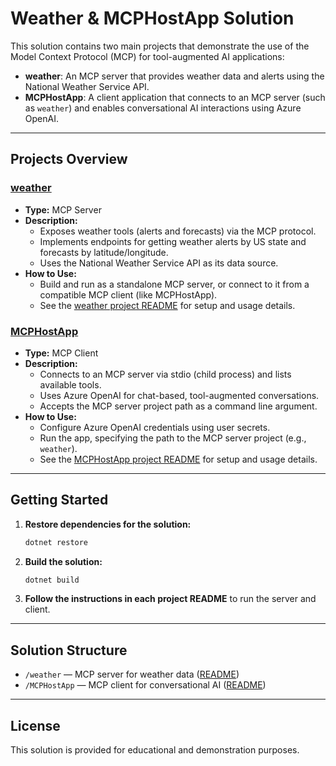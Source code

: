 # Weather & MCPHostApp Solution

This solution contains two main projects that demonstrate the use of the Model Context Protocol (MCP) for tool-augmented AI applications:

- **weather**: An MCP server that provides weather data and alerts using the National Weather Service API.
- **MCPHostApp**: A client application that connects to an MCP server (such as `weather`) and enables conversational AI interactions using Azure OpenAI.

---

## Projects Overview

### [weather](./weather/readme.md)
- **Type:** MCP Server
- **Description:**
  - Exposes weather tools (alerts and forecasts) via the MCP protocol.
  - Implements endpoints for getting weather alerts by US state and forecasts by latitude/longitude.
  - Uses the National Weather Service API as its data source.
- **How to Use:**
  - Build and run as a standalone MCP server, or connect to it from a compatible MCP client (like MCPHostApp).
  - See the [weather project README](./weather/readme.md) for setup and usage details.

### [MCPHostApp](./MCPHostApp/readme.md)
- **Type:** MCP Client
- **Description:**
  - Connects to an MCP server via stdio (child process) and lists available tools.
  - Uses Azure OpenAI for chat-based, tool-augmented conversations.
  - Accepts the MCP server project path as a command line argument.
- **How to Use:**
  - Configure Azure OpenAI credentials using user secrets.
  - Run the app, specifying the path to the MCP server project (e.g., `weather`).
  - See the [MCPHostApp project README](./MCPHostApp/readme.md) for setup and usage details.

---

## Getting Started

1. **Restore dependencies for the solution:**
   ```powershell
   dotnet restore
   ```
2. **Build the solution:**
   ```powershell
   dotnet build
   ```
3. **Follow the instructions in each project README** to run the server and client.

---

## Solution Structure

- `/weather` — MCP server for weather data ([README](./weather/readme.md))
- `/MCPHostApp` — MCP client for conversational AI ([README](./MCPHostApp/readme.md))

---

## License

This solution is provided for educational and demonstration purposes.
